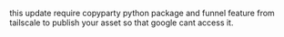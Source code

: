 this update require copyparty python package and funnel feature from tailscale to publish your asset so that google cant access it.  
